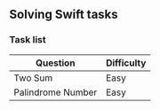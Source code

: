 ## Solving Swift tasks

### Task list

|       Question     | Difficulty | 
| ------------------ | ---------- |
| Two Sum            |    Easy    |
| Palindrome Number  |    Easy    |



